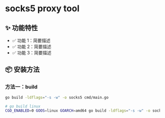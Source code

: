 # socks5 proxy tool

## ✨ 功能特性

- ✅ 功能 1：简要描述
- ✅ 功能 2：简要描述
- ✅ 功能 3：简要描述

## 📦 安装方法

### 方法一：build

```bash
go build -ldflags="-s -w" -o socks5 cmd/main.go

# go build linux
CGO_ENABLED=0 GOOS=linux GOARCH=amd64 go build -ldflags="-s -w" -o socks5 cmd/main.go
````